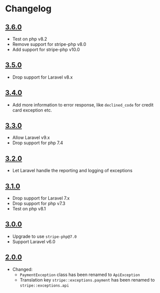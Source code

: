 # Changelog

## [3.6.0](https://github.com/ankurk91/laravel-stripe-exceptions/compare/3.5.0...3.6.0)

* Test on php v8.2
* Remove support for stripe-php v8.0
* Add support for stripe-php v10.0

## [3.5.0](https://github.com/ankurk91/laravel-stripe-exceptions/compare/3.4.1...3.5.0)

* Drop support for Laravel v8.x

## [3.4.0](https://github.com/ankurk91/laravel-stripe-exceptions/compare/3.3.0...3.4.0)

* Add more information to error response, like `declined_code` for credit card exception etc.

## [3.3.0](https://github.com/ankurk91/laravel-stripe-exceptions/compare/3.2.0...3.3.0)

* Allow Laravel v9.x
* Drop support for php 7.4

## [3.2.0](https://github.com/ankurk91/laravel-stripe-exceptions/compare/3.1.0...3.2.0)

* Let Laravel handle the reporting and logging of exceptions

## [3.1.0](https://github.com/ankurk91/laravel-stripe-exceptions/compare/3.0.0...3.1.0)

* Drop support for Laravel 7.x
* Drop support for php v7.3
* Test on php v8.1

## [3.0.0](https://github.com/ankurk91/laravel-stripe-exceptions/compare/2.0.0...3.0.0)

* Upgrade to use `stripe-php@7.0`
* Support Laravel v6.0

## [2.0.0](https://github.com/ankurk91/laravel-stripe-exceptions/compare/1.1.0...2.0.0)

* Changed:
    - `PaymentException` class has been renamed to `ApiException`
    - Translation key `stripe::exceptions.payment` has been renamed to `stripe::exceptions.api`

